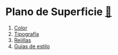 # Plano de Superficie [:page_facing_up:](UX5-superficie.pdf)

1. [Color](color.md)
2. [Tipografía](tipografia.md)
3. [Rejillas](rejillas.md)
4. [Guías de estilo](guias-de-estilo.md)

